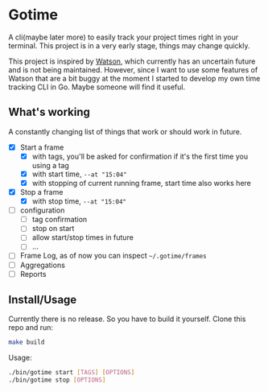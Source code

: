 # Gotime

A cli(maybe later more) to easily track your project times right in your terminal. This project is in a very early stage, things may change quickly.

This project is inspired by [Watson](https://github.com/TailorDev/Watson), which currently has an uncertain future and is not being maintained. However, since I want to use some features of Watson that are a bit buggy at the moment I started to develop my own time tracking CLI in Go. Maybe someone will find it useful.

## What's working

A constantly changing list of things that work or should work in future.

- [x] Start a frame
  - [x] with tags, you'll be asked for confirmation if it's the first time you using a tag
  - [x] with start time, `--at "15:04"`
  - [x] with stopping of current running frame, start time also works here
- [x] Stop a frame
  - [x] with stop time, `--at "15:04"`
- [ ] configuration
  - [ ] tag confirmation
  - [ ] stop on start
  - [ ] allow start/stop times in future
  - [ ] ...
- [ ] Frame Log, as of now you can inspect `~/.gotime/frames`
- [ ] Aggregations
- [ ] Reports

## Install/Usage

Currently there is no release. So you have to build it yourself. Clone this repo and run:

```bash
make build
```

Usage:

```bash
./bin/gotime start [TAGS] [OPTIONS]
./bin/gotime stop [OPTIONS]
```
